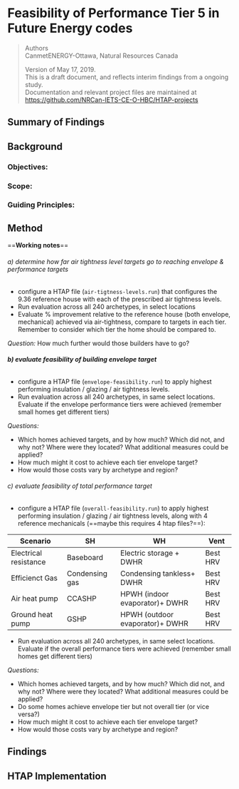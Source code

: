 # Feasibility of Performance Tier 5 in Future Energy codes

> Authors<br />
> CanmetENERGY-Ottawa, Natural Resources Canada
>
> Version of May 17, 2019. <br />This is a draft document, and reflects interim findings from a ongoing study. <br />Documentation and relevant project files are maintained at https://github.com/NRCan-IETS-CE-O-HBC/HTAP-projects

## Summary of Findings

## Background

### Objectives:

### Scope:

### Guiding Principles:

## Method

==**Working notes**==

###### a) determine how far air tightness level targets go to reaching envelope & performance targets

- configure a HTAP file (`air-tigtness-levels.run`)  that configures the 9.36 reference house with each of the prescribed air tightness levels.  
- Run evaluation across all 240 archetypes, in select locations 
- Evaluate % improvement relative to the reference house (both envelope, mechanical) achieved via air-tightness, compare to targets in each tier. Remember to consider which tier the home should be compared to. 

*Question:* How much further would those builders have to go?

###### **b) evaluate feasibility of building envelope target**

- configure a HTAP file (`envelope-feasibility.run`) to apply highest performing insulation / glazing / air tightness levels.
- Run evaluation across all 240 archetypes, in same select locations. Evaluate if the envelope performance tiers were achieved (remember small homes get different tiers)

*Questions:* 

  - Which homes achieved targets, and by how much? Which did not, and why not? Where were they located? What additional measures could be applied?
  - How much might it cost to achieve each tier envelope target? 
  - How would those costs vary by archetype and region?

###### c) evaluate feasibility of total performance target

- configure a HTAP file  (`overall-feasibility.run`) to apply highest performing insulation / glazing / air tightness levels, along with 4 reference mechanicals (==maybe this requires 4 htap files?==):

| Scenario              | SH             | WH                              | Vent     |
| --------------------- | -------------- | ------------------------------- | -------- |
| Electrical resistance | Baseboard      | Electric storage + DWHR         | Best HRV |
| Efficienct Gas        | Condensing gas | Condensing tankless+ DWHR       | Best HRV |
| Air heat pump         | CCASHP         | HPWH (indoor evaporator)+ DWHR  | Best HRV |
| Ground heat pump      | GSHP           | HPWH (outdoor evaporator)+ DWHR | Best HRV |




- Run evaluation across all 240 archetypes, in same select locations. Evaluate if the overall performance tiers were achieved (remember small homes get different tiers)

*Questions:* 

- Which homes achieved targets, and by how much? Which did not, and why not? Where were they located? What additional measures could be applied?
- Do some homes achieve envelope tier but not overall tier (or vice versa?)
- How much might it cost to achieve each tier envelope target? 
- How would those costs vary by archetype and region?



## Findings

## HTAP Implementation

